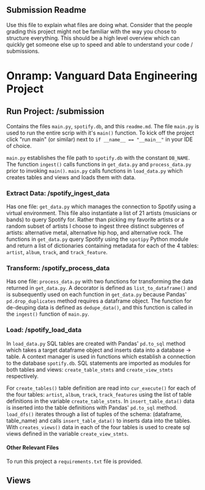 ## Submission Readme

Use this file to explain what files are doing what.  Consider that the people grading this project might not be familiar with the way you chose to structure everything.  This should be a high level overview which can quickly get someone else up to speed and able to understand your code / submissions.

# Onramp: Vanguard Data Engineering Project

## Run Project: /submission
Contains the files `main.py`, `spotify.db`, and this `readme.md`. The file `main.py` is used to run the entire scrip with it's `main()` function. To kick off the project click "run main" (or similar) next to `if __name__ == "__main__"` in your IDE of choice. 

`main.py` establishes the file path to `spotify.db` with the constant `DB_NAME`. 
The function `ingest()` calls functions in `get_data.py` and `process_data.py` prior to invoking `main()`. 
`main.py` calls functions in `load_data.py` which creates tables and views and loads them with data.

### Extract Data: /spotify_ingest_data
Has one file: `get_data.py` which manages the connection to Spotify using a virtual environment. This file also instantiate a list of 21 artists (musicians or bands) to query Spotify for. Rather than picking my favorite artists or a random subset of artists I choose to ingest three distinct subgenres of artists: alternative metal, alternative hip hop, and alternative rock.
The functions in `get_data.py` query Spotify using the `spotipy` Python module and return a list of dictionaries containing metadata for each of the 4 tables: `artist`, `album`, `track`, and `track_feature`. 

### Transform: /spotify_process_data
Has one file: `process_data.py` with two functions for transforming the data returned in `get_data.py`. A decorator is defined as `list_to_dataframe()` and is subsequently used on each function in `get_data.py` because Pandas' `pd.drop_duplicates` method requires a dataframe object. The function for de-deuping data is defined as `dedupe_data()`, and this function is called in the `ingest()` function of `main.py`.

### Load: /spotify_load_data
In `load_data.py` SQL tables are created with Pandas' `pd.to_sql` method which takes a target dataframe object and inserts data into a database -> table. A context manager is used in functions which establish a connection to the database `spotify.db`. SQL statements are imported as modules for both tables and views: `create_table_stmts` and `create_view_stmts` respectively. 

For `create_tables()` table definition are read into `cur_execute()` for each of the four tables: `artist`, `album`, `track`, `track_features` using the list of table definitions in the variable `create_table_stmts`. 
In `insert_table_data()` data is inserted into the table definitions with Pandas' `pd.to_sql` method.
`load_dfs()` iterates through a list of tuples of the schema: (dataframe, table_name) and calls `insert_table_data()` to inserts data into the tables.
With `creates_views()` data in each of the four tables is used to create sql views defined in the variable `create_view_stmts`. 

#### Other Relevant Files
To run this project a `requirements.txt` file is provided.

## Views